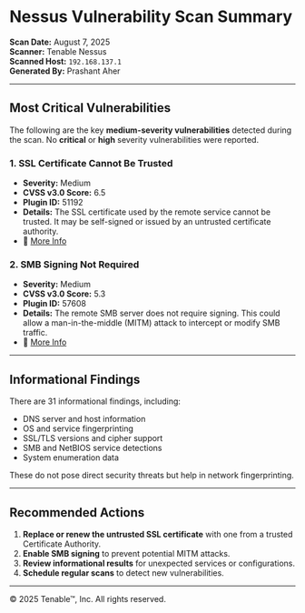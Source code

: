 #  Nessus Vulnerability Scan Summary

**Scan Date:** August 7, 2025  
**Scanner:** Tenable Nessus  
**Scanned Host:** `192.168.137.1`  
**Generated By:** Prashant Aher

---

##  Most Critical Vulnerabilities

The following are the key **medium-severity vulnerabilities** detected during the scan. No **critical** or **high** severity vulnerabilities were reported.

### 1.  SSL Certificate Cannot Be Trusted
- **Severity:** Medium
- **CVSS v3.0 Score:** 6.5
- **Plugin ID:** 51192
- **Details:** The SSL certificate used by the remote service cannot be trusted. It may be self-signed or issued by an untrusted certificate authority.
- 🔗 [More Info](https://www.tenable.com/plugins/nessus/51192)

### 2.  SMB Signing Not Required
- **Severity:** Medium
- **CVSS v3.0 Score:** 5.3
- **Plugin ID:** 57608
- **Details:** The remote SMB server does not require signing. This could allow a man-in-the-middle (MITM) attack to intercept or modify SMB traffic.
- 🔗 [More Info](https://www.tenable.com/plugins/nessus/57608)

---

##  Informational Findings

There are 31 informational findings, including:
- DNS server and host information  
- OS and service fingerprinting  
- SSL/TLS versions and cipher support  
- SMB and NetBIOS service detections  
- System enumeration data

These do not pose direct security threats but help in network fingerprinting.

---

##  Recommended Actions

1. **Replace or renew the untrusted SSL certificate** with one from a trusted Certificate Authority.  
2. **Enable SMB signing** to prevent potential MITM attacks.  
3. **Review informational results** for unexpected services or configurations.  
4. **Schedule regular scans** to detect new vulnerabilities.

---

© 2025 Tenable™, Inc. All rights reserved.
